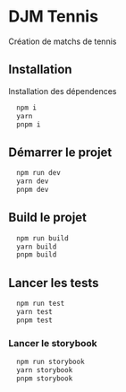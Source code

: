 # DJM Tennis

Création de matchs de tennis

## Installation

Installation des dépendences

```bash
  npm i
  yarn
  pnpm i
```

## Démarrer le projet

```bash
  npm run dev
  yarn dev
  pnpm dev
```

## Build le projet

```bash
  npm run build
  yarn build
  pnpm build
```

## Lancer les tests

```bash
  npm run test
  yarn test
  pnpm test
```

### Lancer le storybook

```bash
  npm run storybook
  yarn storybook
  pnpm storybook
```
